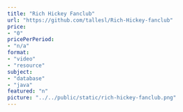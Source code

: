 ```yaml
---
title: "Rich Hickey Fanclub"
url: "https://github.com/tallesl/Rich-Hickey-fanclub"
price: 
- "0"
pricePerPeriod: 
- "n/a"
format: 
- "video"
- "resource"
subject: 
- "database"
- "java"
featured: "n"
picture: "../../public/static/rich-hickey-fanclub.png"
---
```

